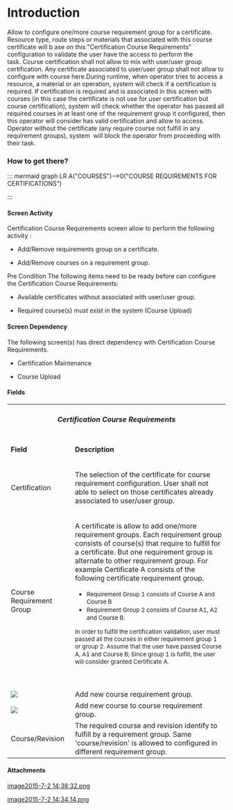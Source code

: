 # Introduction

Allow to configure one/more course requirement group for a certificate. Resource type, route steps or materials that associated with this course certificate will b
ase on this "Certification Course Requirements" configuration to validate the user have the access to perform the task. Course certification shall not allow to mix with user/user group certification. Any certificate associated to user/user group shall not allow to configure with course here.During runtime, when operator tries to access a resource, a material or an operation, system will check if a certification is required. If certification is required and is associated in this screen with courses (in this case the certificate is not use for user certification but course certification), system will check whether the operator has passed all required courses in at least one of the requirement group it configured, then this operator will consider has valid certification and allow to access. Operator without the certificate (any require course not fulfill in any requirement groups), system 
will block the operator from proceeding with their task.



### How to get there?



::: mermaid
graph LR
A("COURSES")-->0("COURSE REQUIREMENTS FOR CERTIFICATIONS")

:::


#### Screen Activity


Certification Course Requirements screen allow to perform the following activity
:
- Add/Remove requirements group on a certificate.

- Add/Remove courses on a requirement group.

Pre Condition
The following items need to be ready before can configure the Certification Course Requirements:

- Available certificates without associated with user/user group.

- Required course(s) must exist in the system (Course Upload)



#### Screen Dependency


The following screen(s) has direct dependency with Certification Course Requirements.

- Certification Maintenance

- Course Upload



#### Fields



<table class="confluenceTable"><tbody><tr><td colspan="2" style="text-align: center;" class="confluenceTd"><h5 id="CertificationCourseRequirements-CertificationCourseRequirements"><strong>Certification Course Requirements</strong></h5></td></tr><tr><td class="highlight confluenceTd"><p><strong>Field</strong></p></td><td class="highlight confluenceTd"><p><strong>Description</strong></p></td></tr><tr><td class="confluenceTd"><p>Certification</p></td><td class="confluenceTd"><p>The selection of the certificate for course requirement configuration. User shall not able to select on those certificates already associated to user/user group.</p></td></tr><tr><td class="confluenceTd"><p>Course Requirement Group</p></td><td class="confluenceTd"><p>A certificate is allow to add one/more requirement groups. Each requirement <span>group consists of course(s) that require to fulfill for a certificate. But one requirement group is alternate to other requirement group. For example Certificate A consists of the following certificate requirement group.</span></p><ul><li><span style="font-size: 10.0pt;line-height: 13.0pt;">Requirement Group 1 consists of Course A and Course B</span></li><li><span style="font-size: 10.0pt;line-height: 13.0pt;">Requirement Group 2 consists of Course A1, A2 and Course B.</span></li></ul><p><span style="font-size: 10.0pt;line-height: 13.0pt;background-color: transparent;">In order to fulfill the certification validation, user must passed all the courses in either requirement group 1 or group 2. Assume that the user have passed Course A, A1 and Course B; Since group 1 is fulfill, the user will consider granted Certificate A.</span></p><p><span style="font-size: 10.0pt;line-height: 13.0pt;background-color: transparent;"><br /></span></p></td></tr><tr><td colspan="1" class="confluenceTd"><span class="confluence-embedded-file-wrapper"><img class="confluence-embedded-image" src="https://dev.azure.com/jblprd/Production%20Systems-JGP/_apis/git/repositories/wiki-JGP iFactory/items?path=/.attachments/29918049.png&$format=octetStream" data-image-src="https://dev.azure.com/jblprd/Production%20Systems-JGP/_apis/git/repositories/wiki-JGP iFactory/items?path=/.attachments/29918049.png&$format=octetStream" data-unresolved-comment-count="0" data-linked-resource-id="29918049" data-linked-resource-version="1" data-linked-resource-type="attachment" data-linked-resource-default-alias="image2015-7-2 14:34:14.png" data-base-url="http://usplnd0wiki01:8090" data-linked-resource-content-type="image/png" data-linked-resource-container-id="29918047" data-linked-resource-container-version="1" /></span></td><td colspan="1" class="confluenceTd">Add new course requirement group.</td></tr><tr><td colspan="1" class="confluenceTd"><span class="confluence-embedded-file-wrapper"><img class="confluence-embedded-image" src="https://dev.azure.com/jblprd/Production%20Systems-JGP/_apis/git/repositories/wiki-JGP iFactory/items?path=/.attachments/29918048.png&$format=octetStream" data-image-src="https://dev.azure.com/jblprd/Production%20Systems-JGP/_apis/git/repositories/wiki-JGP iFactory/items?path=/.attachments/29918048.png&$format=octetStream" data-unresolved-comment-count="0" data-linked-resource-id="29918048" data-linked-resource-version="1" data-linked-resource-type="attachment" data-linked-resource-default-alias="image2015-7-2 14:38:32.png" data-base-url="http://usplnd0wiki01:8090" data-linked-resource-content-type="image/png" data-linked-resource-container-id="29918047" data-linked-resource-container-version="1" /></span></td><td colspan="1" class="confluenceTd">Add new course to course requirement group.</td></tr><tr><td colspan="1" class="confluenceTd">Course/Revision</td><td colspan="1" class="confluenceTd">The required course and revision identify to fulfill by a requirement group. Same 'course/revision' is allowed to configured in different requirement group.</td></tr></tbody></table>




#### Attachments

[image2015-7-2 14:38:32.png](/.attachments/29918048.png)
[image2015-7-2 14:34:14.png](/.attachments/29918049.png)
